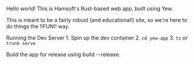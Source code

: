Hello world! This is Hamsoft's Rust-based web app, built using Yew.

This is meant to be a fairly robust (and educational!) site, so we're here to do things the !!FUN!! way.

Running the Dev Server
    1. Spin up the dev container
    2. `cd yew-app`
    3. `ts` or `trunk serve`

Build the app for release using
    build --release.